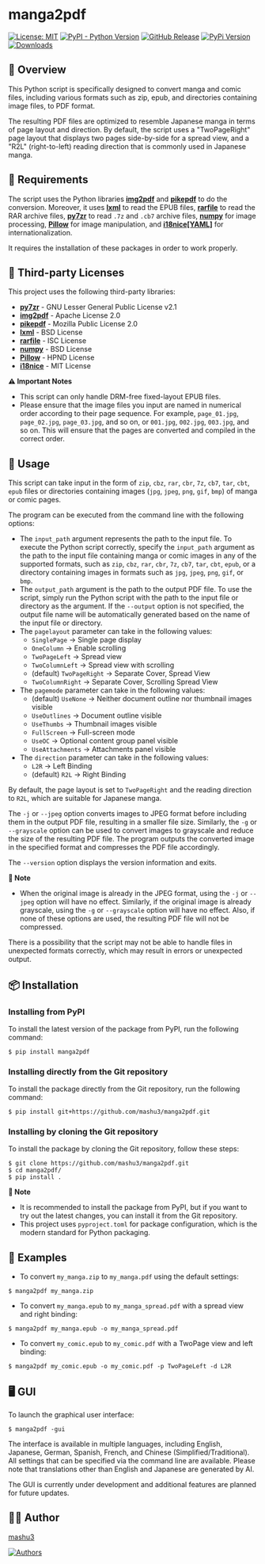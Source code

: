 # manga2pdf
[![License: MIT](https://img.shields.io/pypi/l/manga2pdf)](https://opensource.org/licenses/MIT)
[![PyPI - Python Version](https://img.shields.io/pypi/pyversions/manga2pdf)](https://pypi.org/project/manga2pdf)
[![GitHub Release](https://img.shields.io/github/release/mashu3/manga2pdf?color=orange)](https://github.com/mashu3/manga2pdf/releases)
[![PyPi Version](https://img.shields.io/pypi/v/manga2pdf?color=yellow)](https://pypi.org/project/manga2pdf/)
[![Downloads](https://static.pepy.tech/badge/manga2pdf)](https://pepy.tech/project/manga2pdf)

## 📖 Overview
This Python script is specifically designed to convert manga and comic files, including various formats such as zip, epub, and directories containing image files, to PDF format.

The resulting PDF files are optimized to resemble Japanese manga in terms of page layout and direction. By default, the script uses a "TwoPageRight" page layout that displays two pages side-by-side for a spread view, and a "R2L" (right-to-left) reading direction that is commonly used in Japanese manga.

## 🔧 Requirements
The script uses the Python libraries **[img2pdf](https://pypi.org/project/img2pdf/)** and **[pikepdf](https://pypi.org/project/pikepdf/)** to do the conversion.
Moreover, it uses **[lxml](https://pypi.org/project/lxml/)** to read the EPUB files, **[rarfile](https://pypi.org/project/rarfile/)** to read the RAR archive files, **[py7zr](https://pypi.org/project/py7zr/)** to read `.7z` and `.cb7` archive files, **[numpy](https://pypi.org/project/numpy/)** for image processing, **[Pillow](https://pypi.org/project/Pillow/)** for image manipulation, and **[i18nice[YAML]](https://pypi.org/project/i18nice/)** for internationalization.

It requires the installation of these packages in order to work properly.

## 📜 Third-party Licenses
This project uses the following third-party libraries:
- **[py7zr](https://pypi.org/project/py7zr/)** - GNU Lesser General Public License v2.1
- **[img2pdf](https://pypi.org/project/img2pdf/)** - Apache License 2.0
- **[pikepdf](https://pypi.org/project/pikepdf/)** - Mozilla Public License 2.0
- **[lxml](https://pypi.org/project/lxml/)** - BSD License
- **[rarfile](https://pypi.org/project/rarfile/)** - ISC License
- **[numpy](https://pypi.org/project/numpy/)** - BSD License
- **[Pillow](https://pypi.org/project/Pillow/)** - HPND License
- **[i18nice](https://pypi.org/project/i18nice/)** - MIT License

**⚠️ Important Notes**
- This script can only handle DRM-free fixed-layout EPUB files.
- Please ensure that the image files you input are named in numerical order according to their page sequence. For example, `page_01.jpg`, `page_02.jpg`, `page_03.jpg`, and so on, or `001.jpg`, `002.jpg`, `003.jpg`, and so on. This will ensure that the pages are converted and compiled in the correct order.

## 🚀 Usage
This script can take input in the form of `zip`, `cbz`, `rar`, `cbr`, `7z`, `cb7`, `tar`, `cbt`, `epub` files or directories containing images (`jpg`, `jpeg`, `png`, `gif`, `bmp`) of manga or comic pages.

The program can be executed from the command line with the following options:
- The `input_path` argument represents the path to the input file. To execute the Python script correctly, specify the `input_path` argument as the path to the input file containing manga or comic images in any of the supported formats, such as `zip`, `cbz`, `rar`, `cbr`, `7z`, `cb7`, `tar`, `cbt`, `epub`, or a directory containing images in formats such as `jpg`, `jpeg`, `png`, `gif`, or `bmp`.
- The `output_path` argument is the path to the output PDF file. To use the script, simply run the Python script with the path to the input file or directory as the argument. If the `--output` option is not specified, the output file name will be automatically generated based on the name of the input file or directory.
- The `pagelayout` parameter can take in the following values:
    - `SinglePage` -> Single page display
    - `OneColumn` -> Enable scrolling
    - `TwoPageLeft` -> Spread view
    - `TwoColumnLeft` -> Spread view with scrolling
    - (default) `TwoPageRight` -> Separate Cover, Spread View
    - `TwoColumnRight` -> Separate Cover, Scrolling Spread View
- The `pagemode` parameter can take in the following values:
    - (default) `UseNone` -> Neither document outline nor thumbnail images visible
    - `UseOutlines` -> Document outline visible
    - `UseThumbs` -> Thumbnail images visible
    - `FullScreen` -> Full-screen mode
    - `UseOC` -> Optional content group panel visible
    - `UseAttachments` -> Attachments panel visible
- The `direction` parameter can take in the following values:
    - `L2R` -> Left Binding
    - (default) `R2L` -> Right Binding

By default, the page layout is set to `TwoPageRight` and the reading direction to `R2L`, which are suitable for Japanese manga.

The `-j` or `--jpeg` option converts images to JPEG format before including them in the output PDF file, resulting in a smaller file size. Similarly, the `-g` or `--grayscale` option can be used to convert images to grayscale and reduce the size of the resulting PDF file. The program outputs the converted image in the specified format and compresses the PDF file accordingly.

The `--version` option displays the version information and exits.

**💭 Note**
- When the original image is already in the JPEG format, using the `-j` or `--jpeg` option will have no effect. Similarly, if the original image is already grayscale, using the `-g` or `--grayscale` option will have no effect. Also, if none of these options are used, the resulting PDF file will not be compressed.

There is a possibility that the script may not be able to handle files in unexpected formats correctly, which may result in errors or unexpected output.

## 📦 Installation
### Installing from PyPI
To install the latest version of the package from PyPI, run the following command:
```
$ pip install manga2pdf
```
### Installing directly from the Git repository
To install the package directly from the Git repository, run the following command:
```
$ pip install git+https://github.com/mashu3/manga2pdf.git
```
### Installing by cloning the Git repository
To install the package by cloning the Git repository, follow these steps:
```
$ git clone https://github.com/mashu3/manga2pdf.git
$ cd manga2pdf/
$ pip install .
```

**💭 Note**
- It is recommended to install the package from PyPI, but if you want to try out the latest changes, you can install it from the Git repository.
- This project uses `pyproject.toml` for package configuration, which is the modern standard for Python packaging.

## 🎯 Examples
- To convert `my_manga.zip` to `my_manga.pdf` using the default settings:
```
$ manga2pdf my_manga.zip
```
- To convert `my_manga.epub` to `my_manga_spread.pdf` with a spread view and right binding:
```
$ manga2pdf my_manga.epub -o my_manga_spread.pdf
```
- To convert `my_comic.epub` to `my_comic.pdf` with a TwoPage view and left binding:
```
$ manga2pdf my_comic.epub -o my_comic.pdf -p TwoPageLeft -d L2R
```

## 🖥️ GUI
To launch the graphical user interface:
```
$ manga2pdf -gui
``` 
The interface is available in multiple languages, including English, Japanese, German, Spanish, French, and Chinese (Simplified/Traditional). All settings that can be specified via the command line are available. Please note that translations other than English and Japanese are generated by AI.

The GUI is currently under development and additional features are planned for future updates.

## 👨‍💻 Author
[mashu3](https://github.com/mashu3)

[![Authors](https://contrib.rocks/image?repo=mashu3/manga2pdf)](https://github.com/mashu3/manga2pdf/graphs/contributors)